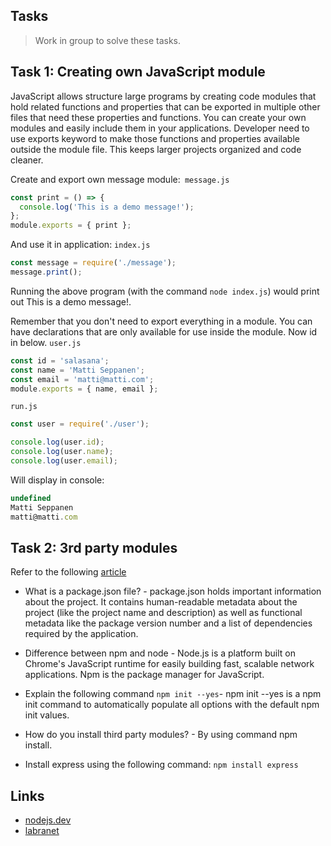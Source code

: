 ## Tasks

> Work in group to solve these tasks.

## Task 1: Creating own JavaScript module

JavaScript allows structure large programs by creating code modules that hold related functions and properties that can be exported in multiple other files that need these properties and functions. You can create your own modules and easily include them in your applications. Developer need to use exports keyword to make those functions and properties available outside the module file. This keeps larger projects organized and code cleaner.

Create and export own message module:` message.js`

```js
const print = () => {
  console.log('This is a demo message!');
};
module.exports = { print };
```

And use it in application: `index.js`

```js
const message = require('./message');
message.print();
```

Running the above program (with the command `node index.js`) would print out This is a demo message!.

Remember that you don't need to export everything in a module. You can have declarations that are only available for use inside the module. Now id in below. `user.js`

```js
const id = 'salasana';
const name = 'Matti Seppanen';
const email = 'matti@matti.com';
module.exports = { name, email };
```

`run.js`

```js
const user = require('./user');

console.log(user.id);
console.log(user.name);
console.log(user.email);
```

Will display in console:

```js
undefined
Matti Seppanen
matti@matti.com
```

## Task 2: 3rd party modules

Refer to the following [article](https://nodesource.com/blog/an-absolute-beginners-guide-to-using-npm/)

- What is a package.json file? - package.json holds important information about the project. It contains human-readable metadata about the project (like the project name and description) as well as functional metadata like the package version number and a list of dependencies required by the application.

- Difference between npm and node - Node.js is a platform built on Chrome's JavaScript runtime for easily building fast, scalable network applications. Npm is the package manager for JavaScript.

- Explain the following command `npm init --yes`- npm init --yes is a npm init command to automatically populate all options with the default npm init values.

- How do you install third party modules? - By using command npm install.

- Install express using the following command: `npm install express`

## Links

- [nodejs.dev](https://nodejs.dev/en/learn/an-introduction-to-the-npm-package-manager/)
- [labranet](https://ytsp0200.pages.labranet.jamk.fi/04.-Node.js/03.-Node-Package-Manager/)
